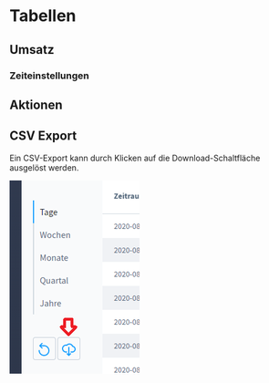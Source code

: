 # Tabellen

## Umsatz

### Zeiteinstellungen

## Aktionen

## CSV Export
Ein CSV-Export kann durch Klicken auf die Download-Schaltfläche ausgelöst werden.

![CSV Download Button](../_media/CSV_download_button.png)

